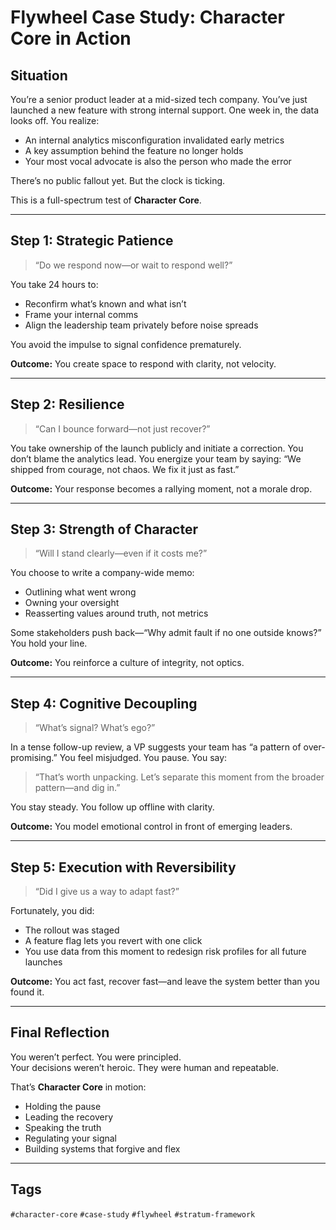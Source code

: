 # Flywheel Case Study: Character Core in Action

## Situation
You’re a senior product leader at a mid-sized tech company. You’ve just launched a new feature with strong internal support. One week in, the data looks off. You realize:
- An internal analytics misconfiguration invalidated early metrics
- A key assumption behind the feature no longer holds
- Your most vocal advocate is also the person who made the error

There’s no public fallout yet. But the clock is ticking.

This is a full-spectrum test of **Character Core**.

---

## Step 1: Strategic Patience
> “Do we respond now—or wait to respond well?”

You take 24 hours to:
- Reconfirm what’s known and what isn’t
- Frame your internal comms
- Align the leadership team privately before noise spreads

You avoid the impulse to signal confidence prematurely.

**Outcome:** You create space to respond with clarity, not velocity.

---

## Step 2: Resilience
> “Can I bounce forward—not just recover?”

You take ownership of the launch publicly and initiate a correction.
You don’t blame the analytics lead.
You energize your team by saying: “We shipped from courage, not chaos. We fix it just as fast.”

**Outcome:** Your response becomes a rallying moment, not a morale drop.

---

## Step 3: Strength of Character
> “Will I stand clearly—even if it costs me?”

You choose to write a company-wide memo:
- Outlining what went wrong
- Owning your oversight
- Reasserting values around truth, not metrics

Some stakeholders push back—“Why admit fault if no one outside knows?”
You hold your line.

**Outcome:** You reinforce a culture of integrity, not optics.

---

## Step 4: Cognitive Decoupling
> “What’s signal? What’s ego?”

In a tense follow-up review, a VP suggests your team has “a pattern of over-promising.” You feel misjudged. You pause. You say:
> “That’s worth unpacking. Let’s separate this moment from the broader pattern—and dig in.”

You stay steady. You follow up offline with clarity.

**Outcome:** You model emotional control in front of emerging leaders.

---

## Step 5: Execution with Reversibility
> “Did I give us a way to adapt fast?”

Fortunately, you did:
- The rollout was staged
- A feature flag lets you revert with one click
- You use data from this moment to redesign risk profiles for all future launches

**Outcome:** You act fast, recover fast—and leave the system better than you found it.

---

## Final Reflection
You weren’t perfect. You were principled.  
Your decisions weren’t heroic. They were human and repeatable.

That’s **Character Core** in motion:  
- Holding the pause  
- Leading the recovery  
- Speaking the truth  
- Regulating your signal  
- Building systems that forgive and flex

---

## Tags
`#character-core` `#case-study` `#flywheel` `#stratum-framework`

